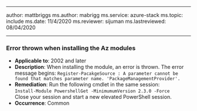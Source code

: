 
---
author: mattbriggs
ms.author: mabrigg
ms.service: azure-stack
ms.topic: include
ms.date: 11/4/2020
ms.reviewer: sijuman
ms.lastreviewed: 08/04/2020

---

### Error thrown when installing the Az modules

- **Applicable to**: 2002 and later
- **Description**: When installing the module, an error is thrown. The error message begins: `Register-PacakgeSource : A parameter cannot be found that matches parameter name. 'PackageManagementProvider'.`
- **Remediation**: Run the following cmdlet in the same session:  
    `Install-Module PowershellGet -MinimumumVersion 2.3.0 -Force`  
Close your session and start a new elevated PowerShell session.
- **Occurrence**: Common